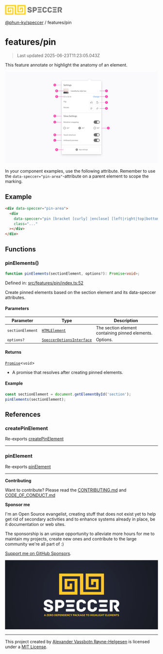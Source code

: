 <div><img alt="SPECCER logo" src="https://raw.githubusercontent.com/phun-ky/speccer/main/public/logo-speccer-horizontal-colored-package.svg?raw=true" style="max-height:32px;"/></div>

[@phun-ky/speccer](../README.md) / features/pin

# features/pin

> Last updated 2025-06-23T11:23:05.043Z

This feature annotate or highlight the anatomy of an element.

![pin](https://github.com/phun-ky/speccer/blob/main/public/anatomy.png?raw=true)

In your component examples, use the following attribute. Remember to use the
`data-speccer="pin-area"`-attribute on a parent element to scope the marking.

## Example

```html
<div data-speccer="pin-area">
  <div
    data-speccer="pin [bracket [curly] |enclose] [left|right|top|bottom]"
    class="..."
  ></div>
</div>
```

## Functions

### pinElements()

```ts
function pinElements(sectionElement, options?): Promise<void>;
```

Defined in:
[src/features/pin/index.ts:52](https://github.com/phun-ky/speccer/blob/main/src/features/pin/index.ts#L52)

Create pinned elements based on the section element and its data-speccer
attributes.

#### Parameters

| Parameter        | Type                                                                     | Description                                     |
| ---------------- | ------------------------------------------------------------------------ | ----------------------------------------------- |
| `sectionElement` | [`HTMLElement`](https://developer.mozilla.org/docs/Web/API/HTMLElement)  | The section element containing pinned elements. |
| `options?`       | [`SpeccerOptionsInterface`](../types/speccer.md#specceroptionsinterface) | Options.                                        |

#### Returns

[`Promise`](https://developer.mozilla.org/docs/Web/JavaScript/Reference/Global_Objects/Promise)<`void`>

- A promise that resolves after creating pinned elements.

#### Example

```ts
const sectionElement = document.getElementById('section');
pinElements(sectionElement);
```

## References

### createPinElement

Re-exports [createPinElement](pin/utils/create-pin-element.md#createpinelement)

---

### pinElement

Re-exports [pinElement](pin/utils/pin-element.md#pinelement)

---

**Contributing**

Want to contribute? Please read the
[CONTRIBUTING.md](https://github.com/phun-ky/speccer/blob/main/CONTRIBUTING.md)
and
[CODE_OF_CONDUCT.md](https://github.com/phun-ky/speccer/blob/main/CODE_OF_CONDUCT.md)

**Sponsor me**

I'm an Open Source evangelist, creating stuff that does not exist yet to help
get rid of secondary activities and to enhance systems already in place, be it
documentation or web sites.

The sponsorship is an unique opportunity to alleviate more hours for me to
maintain my projects, create new ones and contribute to the large community
we're all part of :)

[Support me on GitHub Sponsors](https://github.com/sponsors/phun-ky).

![Speccer banner, with logo and slogan: A zero dependency package to annotate or highlight elements](https://github.com/phun-ky/speccer/blob/main/public/speccer-banner.png?raw=true)

---

This project created by [Alexander Vassbotn Røyne-Helgesen](http://phun-ky.net)
is licensed under a [MIT License](https://choosealicense.com/licenses/mit/).
